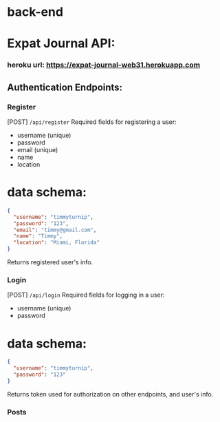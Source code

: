 # back-end

# Expat Journal API:

### heroku url: https://expat-journal-web31.herokuapp.com

## Authentication Endpoints:

### Register

[POST] `/api/register`
Required fields for registering a user:

- username (unique)
- password
- email (unique)
- name
- location

# data schema:

```json
{
  "username": "timmyturnip",
  "password": "123",
  "email": "timmy@gmail.com",
  "name": "Timmy",
  "location": "Miami, Florida"
}
```

Returns registered user's info.

### Login

[POST] `/api/login`
Required fields for logging in a user:

- username (unique)
- password

# data schema:

```json
{
  "username": "timmyturnip",
  "password": "123"
}
```

Returns token used for authorization on other endpoints, and user's info.

### Posts
